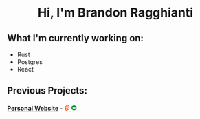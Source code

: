 <h1 align="center">Hi, I'm Brandon Ragghianti</h1>

<h2>What I'm currently working on:</h2>

- Rust
- Postgres
- React

<h2>Previous Projects:</h2>
<h4> 
  <a href="https://brandon.ragghianti.org">Personal Website</a> 
    - 
    <a href="https://svelte.dev/" target="_blank" rel="noreferrer"> <img src="https://raw.githubusercontent.com/devicons/devicon/ca28c779441053191ff11710fe24a9e6c23690d6/icons/svelte/svelte-original.svg" alt="Svelte" width="13" height="13"/> 
    <a href="https://nginx.org/" target="_blank" rel="noreferrer"> <img src="https://raw.githubusercontent.com/devicons/devicon/ca28c779441053191ff11710fe24a9e6c23690d6/icons/nginx/nginx-original.svg" alt="Nginx" width="13" height="13"/> 
  </a> 
</h4>

